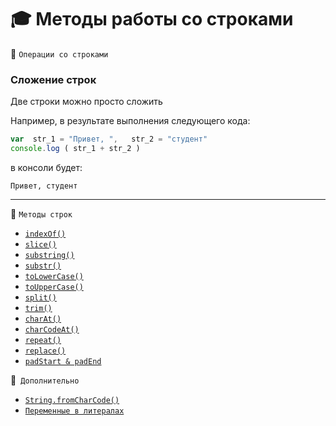 # :mortar_board: Методы работы со строками

:file_folder: `Операции со строками`

### Сложение строк

Две строки можно просто сложить

Например, в результате выполнения следующего кода:
```javascript
var  str_1 = "Привет, ",   str_2 = "студент"
console.log ( str_1 + str_2 )
```
в консоли будет:
```
Привет, студент
```

***

:file_folder: `Методы строк`

* [`indexOf()`](#2)
* [`slice()`](#3)
* [`substring()`](#4)
* [`substr()`](#5)
* [`toLowerCase()`](#6)
* [`toUpperCase()`](#7)
* [`split()`](#8)
* [`trim()`](#9)
* [`charAt()`](#10)
* [`charCodeAt()`](#11)
* [`repeat()`](#12)
* [`replace()`](#13)
* [`padStart & padEnd`](#16)

:file_folder:` Дополнительно`

* [`String.fromCharCode()`](#14)
* [`Переменные в литералах`](#15)